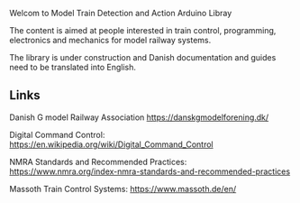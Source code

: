 Welcom to Model Train Detection and Action Arduino Libray

The content is aimed at people interested in train control, programming, electronics and mechanics for model railway systems.

The library is under construction and Danish documentation and guides need to be translated into English.

## Links

Danish G model Railway Association  https://danskgmodelforening.dk/

Digital Command Control: https://en.wikipedia.org/wiki/Digital_Command_Control

NMRA Standards and Recommended Practices: https://www.nmra.org/index-nmra-standards-and-recommended-practices

Massoth Train Control Systems: https://www.massoth.de/en/
